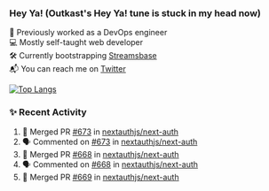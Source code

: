 ### Hey Ya! (Outkast's Hey Ya! tune is stuck in my head now)

💼 Previously worked as a DevOps engineer  
💻 Mostly self-taught web developer  
🛠️ Currently bootstrapping [Streamsbase](https://streamsbase.com)  
📬 You can reach me on [Twitter](https://twitter.com/LoriKarikari)

[![Top Langs](https://github-readme-stats.vercel.app/api/top-langs/?username=LoriKarikari&layout=compact)](https://github.com/LoriKarikari/github-readme-stats)

### ✨ Recent Activity

<!--START_SECTION:activity-->
1. 🎉 Merged PR [#673](https://github.com//nextauthjs/next-auth/pull/673) in [nextauthjs/next-auth](https://github.com//nextauthjs/next-auth)
2. 🗣 Commented on [#673](https://github.com//nextauthjs/next-auth/issues/673) in [nextauthjs/next-auth](https://github.com//nextauthjs/next-auth)
3. 🎉 Merged PR [#668](https://github.com//nextauthjs/next-auth/pull/668) in [nextauthjs/next-auth](https://github.com//nextauthjs/next-auth)
4. 🗣 Commented on [#668](https://github.com//nextauthjs/next-auth/issues/668) in [nextauthjs/next-auth](https://github.com//nextauthjs/next-auth)
5. 🎉 Merged PR [#669](https://github.com//nextauthjs/next-auth/pull/669) in [nextauthjs/next-auth](https://github.com//nextauthjs/next-auth)
<!--END_SECTION:activity-->
